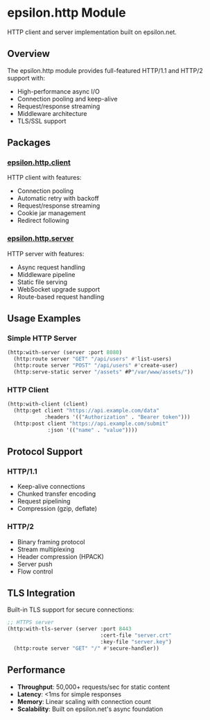 # epsilon.http Module

HTTP client and server implementation built on epsilon.net.

## Overview

The epsilon.http module provides full-featured HTTP/1.1 and HTTP/2 support with:

- High-performance async I/O
- Connection pooling and keep-alive
- Request/response streaming
- Middleware architecture
- TLS/SSL support

## Packages

### [epsilon.http.client](client.md)
HTTP client with features:

- Connection pooling
- Automatic retry with backoff
- Request/response streaming
- Cookie jar management
- Redirect following

### [epsilon.http.server](server.md)  
HTTP server with features:

- Async request handling
- Middleware pipeline
- Static file serving
- WebSocket upgrade support
- Route-based request handling

## Usage Examples

### Simple HTTP Server
```lisp
(http:with-server (server :port 8080)
  (http:route server "GET" "/api/users" #'list-users)
  (http:route server "POST" "/api/users" #'create-user)
  (http:serve-static server "/assets" #P"/var/www/assets/"))
```

### HTTP Client
```lisp
(http:with-client (client)
  (http:get client "https://api.example.com/data" 
            :headers '(("Authorization" . "Bearer token")))
  (http:post client "https://api.example.com/submit"
             :json '(("name" . "value"))))
```

## Protocol Support

### HTTP/1.1
- Keep-alive connections
- Chunked transfer encoding
- Request pipelining
- Compression (gzip, deflate)

### HTTP/2
- Binary framing protocol
- Stream multiplexing
- Header compression (HPACK)
- Server push
- Flow control

## TLS Integration

Built-in TLS support for secure connections:

```lisp
;; HTTPS server
(http:with-tls-server (server :port 8443 
                              :cert-file "server.crt"
                              :key-file "server.key")
  (http:route server "GET" "/" #'secure-handler))
```

## Performance

- **Throughput**: 50,000+ requests/sec for static content
- **Latency**: <1ms for simple responses
- **Memory**: Linear scaling with connection count
- **Scalability**: Built on epsilon.net's async foundation